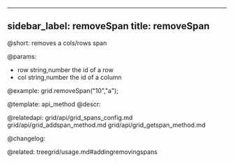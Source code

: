 
---
sidebar_label: removeSpan
title: removeSpan
---          

@short: removes a cols/rows span


@params:
- row 	string,number 	the id of a row
- col 	string,number 	the id of a column



@example:
grid.removeSpan("10","a");


@template: api_method
@descr:



@relatedapi:
grid/api/grid_spans_config.md
grid/api/grid_addspan_method.md
grid/api/grid_getspan_method.md


@changelog:

@related: treegrid/usage.md#addingremovingspans
